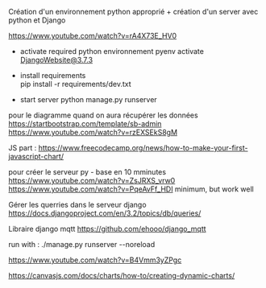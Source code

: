 Création d'un environnement python approprié + création d'un server avec python et Django

https://www.youtube.com/watch?v=rA4X73E_HV0

- activate required python environnement
pyenv activate DjangoWebsite@3.7.3 

- install requirements  
pip install -r requirements/dev.txt

- start server
python manage.py runserver

pour le diagramme quand on aura récupérer les données
https://startbootstrap.com/template/sb-admin
https://www.youtube.com/watch?v=rzEXSEkS8gM



JS part : 
https://www.freecodecamp.org/news/how-to-make-your-first-javascript-chart/

pour créer le serveur py - base en 10 mminutes
https://www.youtube.com/watch?v=ZsJRXS_vrw0 
https://www.youtube.com/watch?v=PqeAvFf_HDI minimum, but work well

Gérer les querries dans le serveur django 
https://docs.djangoproject.com/en/3.2/topics/db/queries/

Libraire django mqtt
https://github.com/ehooo/django_mqtt


run with : ./manage.py runserver --noreload


https://www.youtube.com/watch?v=B4Vmm3yZPgc

https://canvasjs.com/docs/charts/how-to/creating-dynamic-charts/



